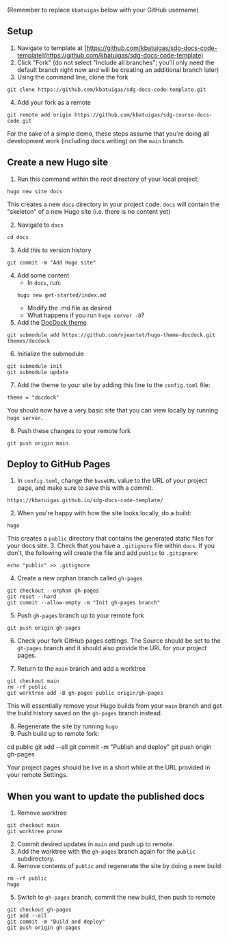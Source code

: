 (Remember to replace `kbatuigas` below with your GitHub username)

## Setup

1. Navigate to template at [https://github.com/kbatuigas/sdg-docs-code-template](https://github.com/kbatuigas/sdg-docs-code-template)
2. Click "Fork" (do not select "Include all branches"; you'll only need the default branch right now and will be creating an additional branch later)
3. Using the command line, clone the fork
```
git clone https://github.com/kbatuigas/sdg-docs-code-template.git
```
4. Add your fork as a remote
```
git remote add origin https://github.com/kbatuigas/sdg-course-docs-code.git
```

For the sake of a simple demo, these steps assume that you're doing all development work (including docs writing) on the `main` branch. 

## Create a new Hugo site

1. Run this command within the _root_ directory of your local project:  
```
hugo new site docs
```  

This creates a new `docs` directory in your project code. `docs` will contain the "skeleton" of a new Hugo site (i.e. there is no content yet)  

2. Navigate to `docs`
```
cd docs
```
3. Add this to version history

```
git commit -m "Add Hugo site"
```
4. Add some content
    - In `docs`, run:
    ```
    hugo new get-started/index.md
    ```
    - Modify the .md file as desired
    - What happens if you run `hugo server -D`?
5. Add the [DocDock theme](https://docdock.netlify.app/)
```
git submodule add https://github.com/vjeantet/hugo-theme-docdock.git themes/docdock
```
6. Initialize the submodule
```
git submodule init
git submodule update
```
7. Add the theme to your site by adding this line to the `config.toml` file:
```
theme = "docdock"
```

You should now have a very basic site that you can view locally by running `hugo server`.

8. Push these changes to your remote fork
```
git push origin main
```

## Deploy to GitHub Pages

1. In `config.toml`, change the `baseURL` value to the URL of your project page, and make sure to save this with a commit.

```
https://kbatuigas.github.io/sdg-docs-code-template/
```

2. When you're happy with how the site looks locally, do a build:
```
hugo
```
    
This creates a `public` directory that contains the generated static files for your docs site.
3. Check that you have a `.gitignore` file within `docs`. If you don't, the following will create the file and add `public` to `.gitignore`:
```
echo "public" >> .gitignore
```
4. Create a new orphan branch called `gh-pages`
```
git checkout --orphan gh-pages
git reset --hard
git commit --allow-empty -m "Init gh-pages branch"
```
5. Push `gh-pages` branch up to your remote fork
```
git push origin gh-pages
```
6. Check your fork GitHub pages settings. The Source should be set to the `gh-pages` branch and it should also provide the URL for your project pages.

7. Return to the `main` branch and add a worktree

```
git checkout main
rm -rf public
git worktree add -B gh-pages public origin/gh-pages
```
This will essentially remove your Hugo builds from your `main` branch and get the build history saved on the `gh-pages` branch instead.

8. Regenerate the site by running `hugo`
9. Push build up to remote fork:

cd public
git add --all
git commit -m "Publish and deploy"
git push origin gh-pages

Your project pages should be live in a short while at the URL provided in your remote Settings.

## When you want to update the published docs

1. Remove worktree
```
git checkout main
git worktree prune
```
2. Commit desired updates in `main` and push up to remote.
3. Add the worktree with the `gh-pages` branch again for the `public` subdirectory.
4. Remove contents of `public` and regenerate the site by doing a new build
```
rm -rf public
hugo
```
5. Switch to `gh-pages` branch, commit the new build, then push to remote
```
git checkout gh-pages 
git add --all
git commit -m "Build and deploy"
git push origin gh-pages
```